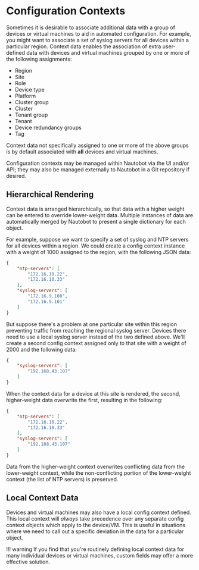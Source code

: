 # Configuration Contexts

Sometimes it is desirable to associate additional data with a group of devices or virtual machines to aid in automated configuration. For example, you might want to associate a set of syslog servers for all devices within a particular region. Context data enables the association of extra user-defined data with devices and virtual machines grouped by one or more of the following assignments:

* Region
* Site
* Role
* Device type
* Platform
* Cluster group
* Cluster
* Tenant group
* Tenant
* Device redundancy groups
* Tag

Context data not specifically assigned to one or more of the above groups is by default associated with **all** devices and virtual machines.

Configuration contexts may be managed within Nautobot via the UI and/or API; they may also be managed externally to Nautobot in a Git repository if desired.

## Hierarchical Rendering

Context data is arranged hierarchically, so that data with a higher weight can be entered to override lower-weight data. Multiple instances of data are automatically merged by Nautobot to present a single dictionary for each object.

For example, suppose we want to specify a set of syslog and NTP servers for all devices within a region. We could create a config context instance with a weight of 1000 assigned to the region, with the following JSON data:

```json
{
    "ntp-servers": [
        "172.16.10.22",
        "172.16.10.33"
    ],
    "syslog-servers": [
        "172.16.9.100",
        "172.16.9.101"
    ]
}
```

But suppose there's a problem at one particular site within this region preventing traffic from reaching the regional syslog server. Devices there need to use a local syslog server instead of the two defined above. We'll create a second config context assigned only to that site with a weight of 2000 and the following data:

```json
{
    "syslog-servers": [
        "192.168.43.107"
    ]
}
```

When the context data for a device at this site is rendered, the second, higher-weight data overwrite the first, resulting in the following:

```json
{
    "ntp-servers": [
        "172.16.10.22",
        "172.16.10.33"
    ],
    "syslog-servers": [
        "192.168.43.107"
    ]
}
```

Data from the higher-weight context overwrites conflicting data from the lower-weight context, while the non-conflicting portion of the lower-weight context (the list of NTP servers) is preserved.

## Local Context Data

Devices and virtual machines may also have a local config context defined. This local context will _always_ take precedence over any separate config context objects which apply to the device/VM. This is useful in situations where we need to call out a specific deviation in the data for a particular object.

!!! warning
    If you find that you're routinely defining local context data for many individual devices or virtual machines, custom fields may offer a more effective solution.
